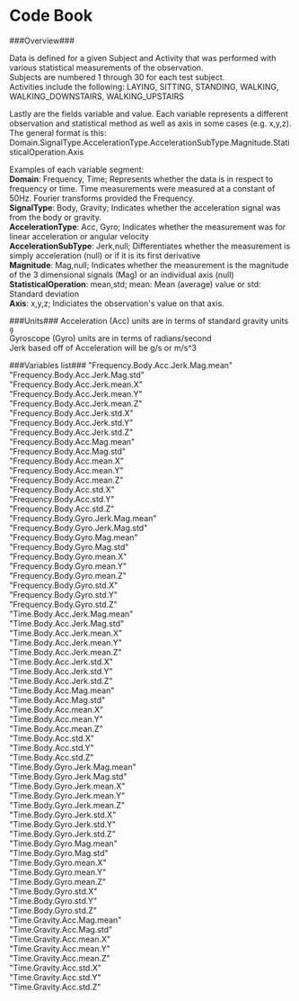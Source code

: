 Code Book 
=================

###Overview###

Data is defined for a given Subject and Activity that was performed with various statistical measurements of the observation.  
Subjects are numbered 1 through 30 for each test subject.  
Activities include the following: LAYING, SITTING, STANDING, WALKING, WALKING_DOWNSTAIRS, WALKING_UPSTAIRS

Lastly are the fields variable and value. Each variable represents a different observation and statistical method as well as axis in some cases (e.g. x,y,z). The general format is this: Domain.SignalType.AccelerationType.AccelerationSubType.Magnitude.StatisticalOperation.Axis

Examples of each variable segment:  
**Domain**: Frequency, Time; Represents whether the data is in respect to frequency or time. Time measurements were measured at a constant of 50Hz. Fourier transforms provided the Frequency.  
**SignalType**: Body, Gravity; Indicates whether the acceleration signal was from the body or gravity.  
**AccelerationType**: Acc, Gyro; Indicates whether the measurement was for linear acceleration or angular velocity  
**AccelerationSubType**: Jerk,null; Differentiates whether the measurement is simply acceleration (null) or if it is its first derivative  
**Magnitude**: Mag,null; Indicates whether the measurement is the magnitude of the 3 dimensional signals (Mag) or an individual axis (null)  
**StatisticalOperation**: mean,std; mean: Mean (average) value or std: Standard deviation  
**Axis**: x,y,z; Indiciates the observation's value on that axis.  

###Units###
Acceleration (Acc) units are in terms of standard gravity units `g`  
Gyroscope (Gyro) units are in terms of radians/second  
Jerk based off of Acceleration will be g/s or m/s^3  

###Variables list###
"Frequency.Body.Acc.Jerk.Mag.mean"  
"Frequency.Body.Acc.Jerk.Mag.std"  
"Frequency.Body.Acc.Jerk.mean.X"  
"Frequency.Body.Acc.Jerk.mean.Y"  
"Frequency.Body.Acc.Jerk.mean.Z"  
"Frequency.Body.Acc.Jerk.std.X"  
"Frequency.Body.Acc.Jerk.std.Y"  
"Frequency.Body.Acc.Jerk.std.Z"  
"Frequency.Body.Acc.Mag.mean"  
"Frequency.Body.Acc.Mag.std"  
"Frequency.Body.Acc.mean.X"  
"Frequency.Body.Acc.mean.Y"  
"Frequency.Body.Acc.mean.Z"  
"Frequency.Body.Acc.std.X"  
"Frequency.Body.Acc.std.Y"  
"Frequency.Body.Acc.std.Z"  
"Frequency.Body.Gyro.Jerk.Mag.mean"  
"Frequency.Body.Gyro.Jerk.Mag.std"  
"Frequency.Body.Gyro.Mag.mean"  
"Frequency.Body.Gyro.Mag.std"  
"Frequency.Body.Gyro.mean.X"  
"Frequency.Body.Gyro.mean.Y"  
"Frequency.Body.Gyro.mean.Z"  
"Frequency.Body.Gyro.std.X"  
"Frequency.Body.Gyro.std.Y"  
"Frequency.Body.Gyro.std.Z"  
"Time.Body.Acc.Jerk.Mag.mean"  
"Time.Body.Acc.Jerk.Mag.std"  
"Time.Body.Acc.Jerk.mean.X"  
"Time.Body.Acc.Jerk.mean.Y"  
"Time.Body.Acc.Jerk.mean.Z"  
"Time.Body.Acc.Jerk.std.X"  
"Time.Body.Acc.Jerk.std.Y"  
"Time.Body.Acc.Jerk.std.Z"  
"Time.Body.Acc.Mag.mean"  
"Time.Body.Acc.Mag.std"  
"Time.Body.Acc.mean.X"  
"Time.Body.Acc.mean.Y"  
"Time.Body.Acc.mean.Z"  
"Time.Body.Acc.std.X"  
"Time.Body.Acc.std.Y"  
"Time.Body.Acc.std.Z"  
"Time.Body.Gyro.Jerk.Mag.mean"  
"Time.Body.Gyro.Jerk.Mag.std"  
"Time.Body.Gyro.Jerk.mean.X"  
"Time.Body.Gyro.Jerk.mean.Y"  
"Time.Body.Gyro.Jerk.mean.Z"  
"Time.Body.Gyro.Jerk.std.X"  
"Time.Body.Gyro.Jerk.std.Y"  
"Time.Body.Gyro.Jerk.std.Z"  
"Time.Body.Gyro.Mag.mean"  
"Time.Body.Gyro.Mag.std"  
"Time.Body.Gyro.mean.X"  
"Time.Body.Gyro.mean.Y"  
"Time.Body.Gyro.mean.Z"  
"Time.Body.Gyro.std.X"  
"Time.Body.Gyro.std.Y"  
"Time.Body.Gyro.std.Z"  
"Time.Gravity.Acc.Mag.mean"  
"Time.Gravity.Acc.Mag.std"  
"Time.Gravity.Acc.mean.X"  
"Time.Gravity.Acc.mean.Y"  
"Time.Gravity.Acc.mean.Z"  
"Time.Gravity.Acc.std.X"  
"Time.Gravity.Acc.std.Y"  
"Time.Gravity.Acc.std.Z"  
